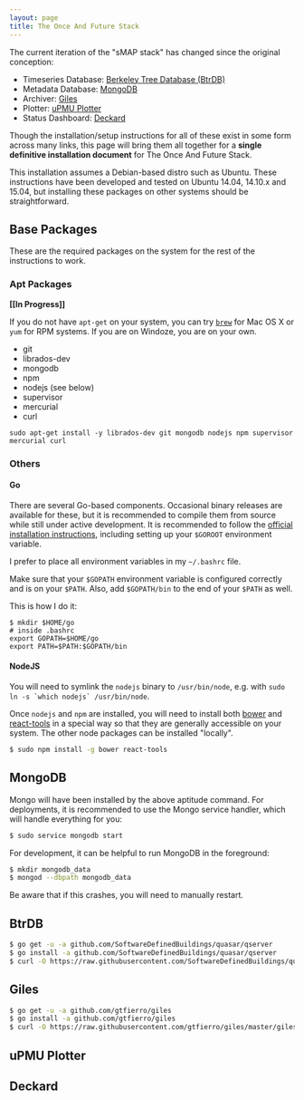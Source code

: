 ```yaml
---
layout: page
title: The Once And Future Stack
---
```


The current iteration of the "sMAP stack" has changed since the original conception:

* Timeseries Database: [Berkeley Tree Database (BtrDB)](https://github.com/SoftwareDefinedBuildings/quasar)
* Metadata Database: [MongoDB](https://www.mongodb.org/)
* Archiver: [Giles](https://github.com/gtfierro/giles)
* Plotter: [uPMU Plotter](https://github.com/SoftwareDefinedBuildings/upmu-plotter)
* Status Dashboard: [Deckard](https://github.com/gtfierro/deckard)

Though the installation/setup instructions for all of these exist in some form across many links, this page
will bring them all together for a **single definitive installation document** for The Once And Future Stack.

This installation assumes a Debian-based distro such as Ubuntu. These instructions have been developed and tested
on Ubuntu 14.04, 14.10.x and 15.04, but installing these packages on other systems should be straightforward.

## <a name="BasePackages"></a>Base Packages

These are the required packages on the system for the rest of the instructions to work.

### Apt Packages

**[[In Progress]]**

If you do not have `apt-get` on your system, you can try [`brew`](http://brew.sh/) for Mac OS X or `yum` for RPM systems.
If you are on Windoze, you are on your own.

* git
* librados-dev
* mongodb
* npm
* nodejs (see below)
* supervisor
* mercurial
* curl

`sudo apt-get install -y librados-dev git mongodb nodejs npm supervisor mercurial curl`


### Others

#### Go

There are several Go-based components. Occasional binary releases are available
for these, but it is recommended to compile them from source while still under
active development. It is recommended to follow the [official installation
instructions](https://golang.org/dl/), including setting up your `$GOROOT` environment variable.

I prefer to place all environment variables in my `~/.bashrc` file.

Make sure that your `$GOPATH` environment variable is configured correctly and
is on your `$PATH`. Also, add `$GOPATH/bin` to the end of your `$PATH` as well.

This is how I do it:

```
$ mkdir $HOME/go
# inside .bashrc
export GOPATH=$HOME/go
export PATH=$PATH:$GOPATH/bin
```

#### NodeJS

You will need to symlink the `nodejs` binary to `/usr/bin/node`, e.g. with ```sudo ln -s `which nodejs` /usr/bin/node```.

Once `nodejs` and `npm` are installed, you will need to install both
[bower](http://bower.io/) and
[react-tools](https://www.npmjs.com/package/react-tools) in a special way so
that they are generally accessible on your system. The other node packages can
be installed "locally".

```bash
$ sudo npm install -g bower react-tools
```

## <a name="MongoDB"></a>MongoDB

Mongo will have been installed by the above aptitude command. For deployments, it is recommended to use the
Mongo service handler, which will handle everything for you:

```bash
$ sudo service mongodb start
```

For development, it can be helpful to run MongoDB in the foreground:

```bash
$ mkdir mongodb_data
$ mongod --dbpath mongodb_data
```

Be aware that if this crashes, you will need to manually restart.

## <a name="BtrDB"></a>BtrDB

```bash
$ go get -u -a github.com/SoftwareDefinedBuildings/quasar/qserver
$ go install -a github.com/SoftwareDefinedBuildings/quasar/qserver
$ curl -O https://raw.githubusercontent.com/SoftwareDefinedBuildings/quasar/master/quasar.conf
```


## <a name="Giles"></a>Giles

```bash
$ go get -u -a github.com/gtfierro/giles
$ go install -a github.com/gtfierro/giles
$ curl -O https://raw.githubusercontent.com/gtfierro/giles/master/giles.cfg
```

## <a name="Plotter"></a>uPMU Plotter

## <a name="Deckard"></a>Deckard

